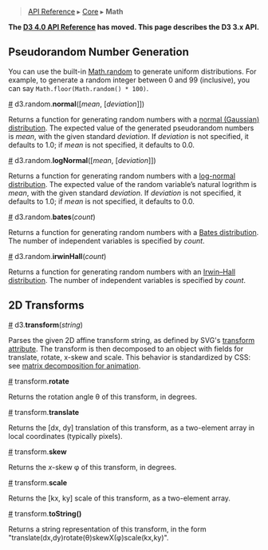 > [API Reference](API-Reference.md) ▸ [Core](Core.md) ▸ **Math**

**The [D3 4.0 API Reference](https://github.com/d3/d3/blob/master/API.md) has moved. This page describes the D3 3.x API.**

## Pseudorandom Number Generation

You can use the built-in [Math.random](https://developer.mozilla.org/en-US/docs/JavaScript/Reference/Global_Objects/Math/random) to generate uniform distributions. For example, to generate a random integer between 0 and 99 (inclusive), you can say `Math.floor(Math.random() * 100)`.

<a name="d3_random_normal" href="#d3_random_normal">#</a> d3.random.<b>normal</b>([<i>mean</i>, [<i>deviation</i>]])

Returns a function for generating random numbers with a [normal (Gaussian) distribution](http://en.wikipedia.org/wiki/Normal_distribution). The expected value of the generated pseudorandom numbers is *mean*, with the given standard *deviation*. If *deviation* is not specified, it defaults to 1.0; if *mean* is not specified, it defaults to 0.0.

<a name="d3_random_logNormal" href="#d3_random_logNormal">#</a> d3.random.<b>logNormal</b>([<i>mean</i>, [<i>deviation</i>]])

Returns a function for generating random numbers with a [log-normal distribution](http://en.wikipedia.org/wiki/Log-normal_distribution). The expected value of the random variable’s natural logrithm is *mean*, with the given standard *deviation*. If *deviation* is not specified, it defaults to 1.0; if *mean* is not specified, it defaults to 0.0.

<a name="d3_random_bates" href="#d3_random_bates">#</a> d3.random.<b>bates</b>(<i>count</i>)

Returns a function for generating random numbers with a [Bates distribution](http://en.wikipedia.org/wiki/Bates_distribution). The number of independent variables is specified by *count*.

<a name="d3_random_irwinHall" href="#d3_random_irwinHall">#</a> d3.random.<b>irwinHall</b>(<i>count</i>)

Returns a function for generating random numbers with an [Irwin–Hall distribution](http://en.wikipedia.org/wiki/Irwin–Hall_distribution). The number of independent variables is specified by *count*.

## 2D Transforms

<a name="d3_transform" href="#d3_transform">#</a> d3.<b>transform</b>(<i>string</i>)

Parses the given 2D affine transform string, as defined by SVG's [transform attribute](http://www.w3.org/TR/SVG/coords.html#TransformAttribute). The transform is then decomposed to an object with fields for translate, rotate, x-skew and scale. This behavior is standardized by CSS: see [matrix decomposition for animation](http://www.w3.org/TR/css3-2d-transforms/#matrix-decomposing).

<a name="transform_rotate" href="#transform_rotate">#</a> transform.<b>rotate</b>

Returns the rotation angle θ of this transform, in degrees.

<a name="transform_translate" href="#transform_translate">#</a> transform.<b>translate</b>

Returns the [dx, dy] translation of this transform, as a two-element array in local coordinates (typically pixels).

<a name="transform_skew" href="#transform_skew">#</a> transform.<b>skew</b>

Returns the *x*-skew φ of this transform, in degrees.

<a name="transform_scale" href="#transform_scale">#</a> transform.<b>scale</b>

Returns the [kx, ky] scale of this transform, as a two-element array.

<a name="transform_toString" href="#transform_toString">#</a> transform.<b>toString()</b>

Returns a string representation of this transform, in the form "translate(dx,dy)rotate(θ)skewX(φ)scale(kx,ky)".
